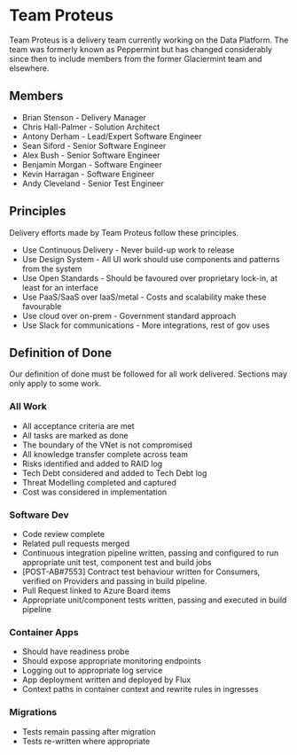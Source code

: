 # Team Proteus
Team Proteus is a delivery team currently working on the Data Platform. The team was formerly known as Peppermint but has changed considerably since then to include members from the former Glaciermint team and elsewhere.

## Members
- Brian Stenson - Delivery Manager
- Chris Hall-Palmer - Solution Architect
- Antony Derham - Lead/Expert Software Engineer
- Sean Siford - Senior Software Engineer
- Alex Bush - Senior Software Engineer
- Benjamin Morgan - Software Engineer
- Kevin Harragan - Software Engineer
- Andy Cleveland - Senior Test Engineer

## Principles
Delivery efforts made by Team Proteus follow these principles.

- Use Continuous Delivery - Never build-up work to release
- Use Design System - All UI work should use components and patterns from the system
- Use Open Standards - Should be favoured over proprietary lock-in, at least for an interface
- Use PaaS/SaaS over IaaS/metal - Costs and scalability make these favourable
- Use cloud over on-prem - Government standard approach
- Use Slack for communications - More integrations, rest of gov uses

## Definition of Done
Our definition of done must be followed for all work delivered. Sections may only apply to some work.

### All Work
- All acceptance criteria are met
- All tasks are marked as done
- The boundary of the VNet is not compromised
- All knowledge transfer complete across team
- Risks identified and added to RAID log
- Tech Debt considered and added to Tech Debt log
- Threat Modelling completed and captured
- Cost was considered in implementation

### Software Dev
- Code review complete
- Related pull requests merged
- Continuous integration pipeline written, passing and configured to run appropriate unit test, component test and build jobs
- [POST-AB#7553] Contract test behaviour written for Consumers, verified on Providers and passing in build pipeline.
- Pull Request linked to Azure Board items
- Appropriate unit/component tests written, passing and executed in build pipeline

### Container Apps
- Should have readiness probe
- Should expose appropriate monitoring endpoints
- Logging out to appropriate log service
- App deployment written and deployed by Flux
- Context paths in container context and rewrite rules in ingresses

### Migrations
- Tests remain passing after migration
- Tests re-written where appropriate
